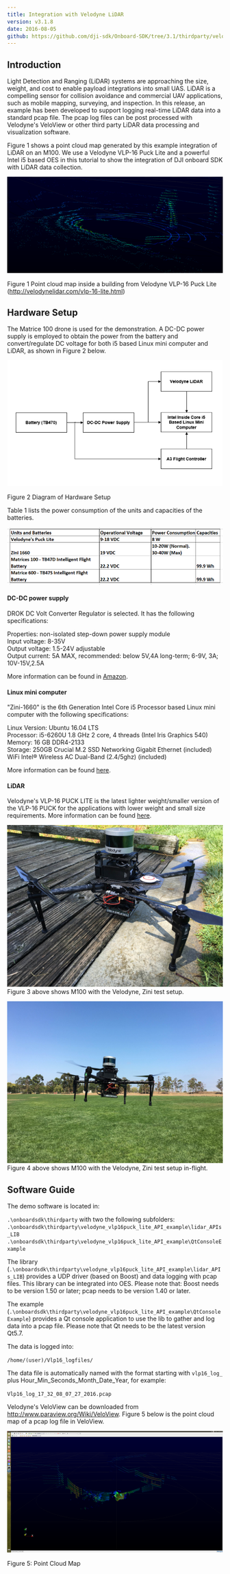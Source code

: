 ```yaml
---
title: Integration with Velodyne LiDAR
version: v3.1.8
date: 2016-08-05
github: https://github.com/dji-sdk/Onboard-SDK/tree/3.1/thirdparty/velodyne_vlp16puck_lite_API_example
---
```


## Introduction

Light Detection and Ranging (LiDAR) systems are approaching the size, weight, and cost to enable payload integrations into small UAS. LiDAR is a compelling sensor for collision avoidance and commercial UAV applications, such as mobile mapping, surveying, and inspection. In this release, an example has been developed to support logging real-time LiDAR data into a standard pcap file.  The pcap log files can be post processed with Velodyne's VeloView or other third party LiDAR data processing and visualization software. 


Figure 1 shows a point cloud map generated by this example integration of LiDAR on an M100.  We use a Velodyne VLP-16 Puck Lite and a powerful Intel i5 based OES in this tutorial to show the integration of DJI onboard SDK with LiDAR data collection.


![Point Cloud Map from VLP-16 puck lite](../../images/velodyne/pointCloudInsideBuilding.png)

Figure 1 Point cloud map inside a building from Velodyne VLP-16 Puck Lite (<http://velodynelidar.com/vlp-16-lite.html>)

## Hardware Setup

The Matrice 100 drone is used for the demonstration. A DC-DC power supply is employed to obtain the power from the battery and convert/regulate DC voltage for both i5 based Linux mini computer and LiDAR, as shown in Figure 2 below.

![Hardware Setup](../../images/velodyne/hw_setup.PNG)

Figure 2 Diagram of Hardware Setup

Table 1 lists the power consumption of the units and capacities of the batteries.

![Power Requirement](../../images/velodyne/units_power_consumptions_Batteries.PNG)

#### DC-DC power supply

  DROK DC Volt Converter Regulator is selected. It has the following specifications:
  	
  Properties: non-isolated step-down power supply module   
  Input voltage: 8-35V   
  Output voltage: 1.5-24V adjustable     
  Output current: 5A MAX, recommended: below 5V,4A long-term; 6-9V, 3A; 10V-15V,2.5A
     
  More information can be found in [Amazon](https://www.amazon.com/DROK-Converter-Regulator-1-5-24V-Adjustable/dp/B00KL7I9XC).

#### Linux mini computer

  "Zini-1660" is the 6th Generation Intel Core i5 Processor based Linux mini computer with the following specifications:

  Linux Version:  Ubuntu 16.04 LTS  
  Processor: i5-6260U 1.8 GHz 2 core, 4 threads (Intel Iris Graphics 540)     
  Memory: 16 GB DDR4-2133     
  Storage: 250GB Crucial M.2 SSD
  Networking  Gigabit Ethernet (included)    
  WiFi  Intel® Wireless AC Dual-Band (2.4/5ghz) (included)    

  More information can be found [here](https://zareason.com/shop/Zini-1660.html).

#### LiDAR

  Velodyne's VLP-16 PUCK LITE is the latest lighter weight/smaller version of the VLP-16 PUCK for the applications with lower weight and small size requirements.  More information can be found [here](http://velodynelidar.com/vlp-16-lite.html).
  	
  ![Hardware Setup](../../images/velodyne/VeloM100.JPG)
  Figure 3 above shows M100 with the Velodyne, Zini test setup. 

  ![Hardware Setup](../../images/velodyne/VeloFlying.JPG)
  Figure 4 above shows M100 with the Velodyne, Zini test setup in-flight. 
	
## Software Guide
The demo software is located in:

`.\onboardsdk\thirdparty` with two the following subfolders:
`.\onboardsdk\thirdparty\velodyne_vlp16puck_lite_API_example\lidar_APIs_LIB`
`.\onboardsdk\thirdparty\velodyne_vlp16puck_lite_API_example\QtConsoleExample`

The library (`.\onboardsdk\thirdparty\velodyne_vlp16puck_lite_API_example\lidar_APIs_LIB`) provides a UDP driver (based on Boost) and data logging with pcap files. This library can be integrated into OES.  Please note that: Boost needs to be version 1.50 or later; pcap needs to be version 1.40 or later.

The example (`.\onboardsdk\thirdparty\velodyne_vlp16puck_lite_API_example\QtConsoleExample`) provides a Qt console application to use the lib to gather and log data into a pcap file. Please note that Qt needs to be the latest version Qt5.7.

The data is logged into: 
	
`/home/(user)/Vlp16_logfiles/`

The data file is automatically named with the format starting with `vlp16_log_` plus Hour_Min_Seconds_Month_Date_Year, for example:

`Vlp16_log_17_32_08_07_27_2016.pcap`

Velodyne's VeloView can be downloaded from <http://www.paraview.org/Wiki/VeloView>.  Figure 5 below is the point cloud map of a pcap log file in VeloView.

![Point Cloud](../../images/velodyne/PointCloudInVeloView.png)

Figure 5: Point Cloud Map
